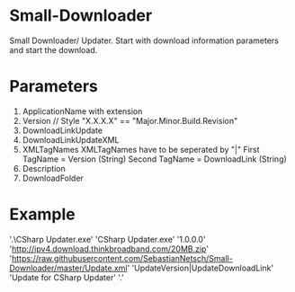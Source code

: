 # Small-Downloader
Small Downloader/ Updater. Start with download information parameters and start the download.

# Parameters
1. ApplicationName with extension
2. Version // Style "X.X.X.X" == "Major.Minor.Build.Revision"
3. DownloadLinkUpdate
4. DownloadLinkUpdateXML
5. XMLTagNames
    XMLTagNames have to be seperated by "|"
    First TagName = Version (String)
    Second TagName = DownloadLink (String)
6. Description
7. DownloadFolder

# Example
'.\CSharp Updater.exe' 'CSharp Updater.exe' '1.0.0.0' 'http://ipv4.download.thinkbroadband.com/20MB.zip' 'https://raw.githubusercontent.com/SebastianNetsch/Small-Downloader/master/Update.xml' 'UpdateVersion|UpdateDownloadLink' 'Update for CSharp Updater' '.'
